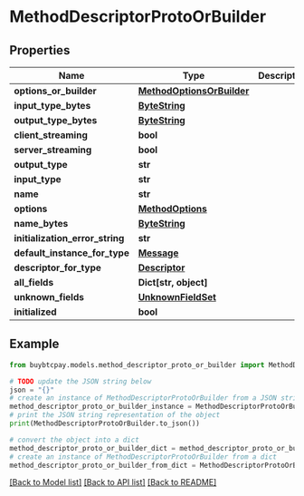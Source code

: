 # MethodDescriptorProtoOrBuilder


## Properties

Name | Type | Description | Notes
------------ | ------------- | ------------- | -------------
**options_or_builder** | [**MethodOptionsOrBuilder**](MethodOptionsOrBuilder.md) |  | [optional] 
**input_type_bytes** | [**ByteString**](ByteString.md) |  | [optional] 
**output_type_bytes** | [**ByteString**](ByteString.md) |  | [optional] 
**client_streaming** | **bool** |  | [optional] 
**server_streaming** | **bool** |  | [optional] 
**output_type** | **str** |  | [optional] 
**input_type** | **str** |  | [optional] 
**name** | **str** |  | [optional] 
**options** | [**MethodOptions**](MethodOptions.md) |  | [optional] 
**name_bytes** | [**ByteString**](ByteString.md) |  | [optional] 
**initialization_error_string** | **str** |  | [optional] 
**default_instance_for_type** | [**Message**](Message.md) |  | [optional] 
**descriptor_for_type** | [**Descriptor**](Descriptor.md) |  | [optional] 
**all_fields** | **Dict[str, object]** |  | [optional] 
**unknown_fields** | [**UnknownFieldSet**](UnknownFieldSet.md) |  | [optional] 
**initialized** | **bool** |  | [optional] 

## Example

```python
from buybtcpay.models.method_descriptor_proto_or_builder import MethodDescriptorProtoOrBuilder

# TODO update the JSON string below
json = "{}"
# create an instance of MethodDescriptorProtoOrBuilder from a JSON string
method_descriptor_proto_or_builder_instance = MethodDescriptorProtoOrBuilder.from_json(json)
# print the JSON string representation of the object
print(MethodDescriptorProtoOrBuilder.to_json())

# convert the object into a dict
method_descriptor_proto_or_builder_dict = method_descriptor_proto_or_builder_instance.to_dict()
# create an instance of MethodDescriptorProtoOrBuilder from a dict
method_descriptor_proto_or_builder_from_dict = MethodDescriptorProtoOrBuilder.from_dict(method_descriptor_proto_or_builder_dict)
```
[[Back to Model list]](../README.md#documentation-for-models) [[Back to API list]](../README.md#documentation-for-api-endpoints) [[Back to README]](../README.md)


